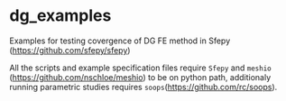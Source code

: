 # dg_examples
Examples for testing covergence of DG FE method in Sfepy (https://github.com/sfepy/sfepy)

All the scripts and example specification files require `Sfepy` and `meshio` 
(https://github.com/nschloe/meshio) to be on python path, 
additionaly running parametric studies requires `soops`(https://github.com/rc/soops).
